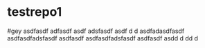 # testrepo1
#gey
asdfasdf
adfasdf
asdf
adsfasdf
asdf
d
d
asdfadasdfasdf
asdfasdfadsfasdf
asdfasdf
asdfasdfadsfasdf
asdfasdf
asdd
d
dd
d
